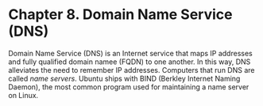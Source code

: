 # Chapter 8. Domain Name Service (DNS)

Domain Name Service (DNS) is an Internet service that maps IP addresses and fully qualified domain namee (FQDN) to one another. In this way, DNS alleviates the need to remember IP addresses. Computers that run DNS are called _name servers_. Ubuntu ships with BIND (Berkley Internet Naming Daemon), the most common program used for maintaining a name server on Linux.
